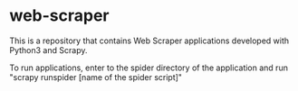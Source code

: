 # web-scraper
This is a repository that contains Web Scraper applications developed with Python3 and Scrapy.

To run applications, enter to the spider directory of the application and run "scrapy runspider [name of the spider script]"